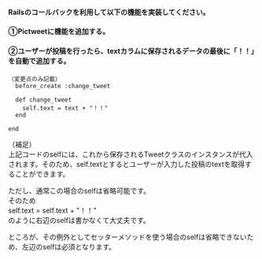 #### Railsのコールバックを利用して以下の機能を実装してください。  

#### ①Pictweetに機能を追加する。  
#### ②ユーザーが投稿を行ったら、textカラムに保存されるデータの最後に「！！」を自動で追加する。  

```
（変更点のみ記載）
  before_create :change_tweet

  def change_tweet
    self.text = text + "！！"
  end

end
```
（補足）  
上記コードのselfには、これから保存されるTweetクラスのインスタンスが代入されます。そのため、self.textとするとユーザーが入力した投稿のtextを取得することができます。  

ただし、通常この場合のselfは省略可能です。  
そのため  
self.text = self.text + "！！"  
のように右辺のselfは書かなくて大丈夫です。  

ところが、その例外としてセッターメソッドを使う場合のselfは省略できないため、左辺のselfは必須となります。